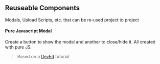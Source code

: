 ## Reuseable Components
Modals, Upload Scripts, etc. that can be re-used project to project

#### Pure Javascript Modal

Create a button to show the modal and another to close/hide it. All created with pure JS. 

> Based on a [DevEd](https://developedbyed.com/) tutorial 
